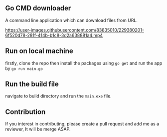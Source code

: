 <h2> Go CMD downloader</h2>

<p> A command line application which can download files from URL.</p>

https://user-images.githubusercontent.com/83835010/229380201-6f520d78-281f-414b-b1c8-3d2a638881a4.mp4

<h2> Run on local machine</h2>

firstly, clone the repo then install the packages using `go get` and run the app by `go run main.go`

<h2>Run the build file</h2>

navigate to build directory and run the `main.exe` file.

<h2>Contribution</h2>

If you interest in contributing, please create a pull request and add me as a reviewer, It will be merge ASAP.
